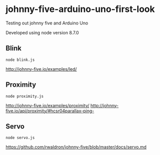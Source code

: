 # johnny-five-arduino-uno-first-look
Testing out johnny five and Arduino Uno

Developed using node version 8.7.0

## Blink
`node blink.js`

http://johnny-five.io/examples/led/

## Proximity
`node proximity.js`

http://johnny-five.io/examples/proximity/
http://johnny-five.io/api/proximity/#hcsr04parallax-ping-

## Servo
`node servo.js`

https://github.com/rwaldron/johnny-five/blob/master/docs/servo.md
